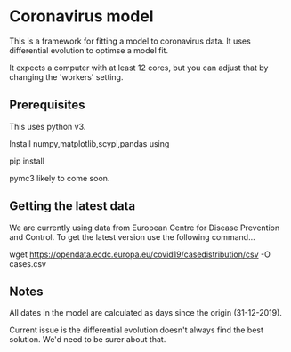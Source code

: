 # Coronavirus model

This is a framework for fitting a model to coronavirus data. It uses
differential evolution to optimse a model fit.

It expects a computer with at least 12 cores, but you can adjust that
by changing the 'workers' setting.

## Prerequisites

This uses python v3.

Install numpy,matplotlib,scypi,pandas using

pip install

pymc3 likely to come soon.

## Getting the latest data

We are currently using data from European Centre for Disease Prevention and Control. To get the latest version use the following command...

wget https://opendata.ecdc.europa.eu/covid19/casedistribution/csv -O cases.csv

## Notes

All dates in the model are calculated as days since the origin (31-12-2019).

Current issue is the differential evolution doesn't always find the
best solution. We'd need to be surer about that.